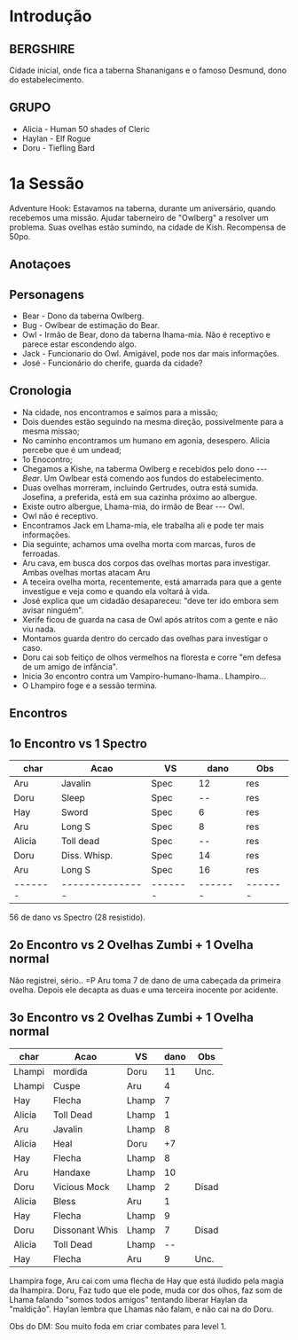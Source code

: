 
# Introdução

## BERGSHIRE

Cidade inicial, onde fica a taberna Shananigans e o famoso Desmund, dono do estabelecimento.

## GRUPO
* Alicia - Human 50 shades of Cleric 
* Haylan - Elf Rogue 
* Doru - Tiefling Bard 

# 1a Sessão

Adventure Hook: Estavamos na taberna, durante um aniversário, quando recebemos uma missão. Ajudar taberneiro de "Owlberg" a resolver um problema. Suas ovelhas estão sumindo, na cidade de Kish. Recompensa de 50po.

## Anotaçoes


## Personagens

* Bear 	- Dono da taberna Owlberg. 
* Bug 	- Owlbear de estimação do Bear.
* Owl 	- Irmão de Bear, dono da taberna lhama-mia. Não é receptivo e parece estar escondendo algo.
* Jack 	- Funcionario do Owl. Amigável, pode nos dar mais informações.
* José	- Funcionário do cherife, guarda da cidade?

## Cronologia

* Na cidade, nos encontramos e saímos para a missão;
* Dois duendes estão seguindo na mesma direção, possivelmente para a mesma missao;
* No caminho encontramos um humano em agonia, desespero. Alicia percebe que é um undead;
* 1o Enocontro;
* Chegamos a Kishe, na taberma Owlberg e recebidos pelo dono --- *Bear*. Um Owlbear está comendo aos fundos do estabelecimento.
* Duas ovelhas morreram, incluindo Gertrudes, outra está sumida. Josefina, a preferida, está em sua cazinha próximo ao albergue.
* Existe outro albergue, Lhama-mia, do irmão de Bear --- Owl.
* Owl não é receptivo.
* Encontramos Jack em Lhama-mia, ele trabalha ali e pode ter mais informações. 
* Dia seguinte, achamos uma ovelha morta com marcas, furos de ferroadas.
* Aru cava, em busca dos corpos das ovelhas mortas para investigar. Ambas ovelhas mortas atacam Aru
* A teceira ovelha morta, recentemente, está amarrada para que a gente investigue e veja como e quando ela voltará à vida.
* José explica que um cidadão desapareceu: "deve ter ido embora sem avisar ninguém".
* Xerife ficou de guarda na casa de Owl após atritos com a gente e não viu nada.
* Montamos guarda dentro do cercado das ovelhas para investigar o caso.
* Doru cai sob feitiço de olhos vermelhos na floresta e corre "em defesa de um amigo de infância".
* Inicia 3o encontro contra um Vampiro-humano-lhama.. Lhampiro...
* O Lhampiro foge e a sessão termina.



## Encontros

## 1o Encontro vs 1 Spectro

| char	| Acao		|  VS	| dano	| Obs	|
|-------|---------------|-------|-------|-------|
| Aru	| Javalin	| Spec	|  12   | res	|
| Doru	| Sleep		| Spec	|  --	| res	|
| Hay	| Sword  	| Spec	|   6   | res	|
| Aru	| Long S 	| Spec	|   8   | res	|
|Alicia	| Toll dead 	| Spec	|  --	| res	|
| Doru	| Diss. Whisp.	| Spec	|  14   | res	|
| Aru	| Long S 	| Spec	|  16   | res	|
|-------|---------------|-------|-------|-------|

56 de dano vs Spectro (28 resistido).

## 2o Encontro vs 2 Ovelhas Zumbi + 1 Ovelha normal

Não registrei, sério.. =P
Aru toma 7 de dano de uma cabeçada da primeira ovelha. 
Depois ele decapta as duas e uma terceira inocente por acidente.


## 3o Encontro vs 2 Ovelhas Zumbi + 1 Ovelha normal

| char	| Acao		|  VS	| dano	| Obs	|
|-------|---------------|-------|-------|-------|
|Lhampi	|mordida	|Doru	| 11	| Unc.	|
|Lhampi	|Cuspe		|Aru	|  4	|	|
| Hay	|Flecha		|Lhamp	|  7	|	|
|Alicia	|Toll Dead	|Lhamp	|  1	|	|
| Aru	|Javalin 	|Lhamp	|  8	|	|
|Alicia	| Heal		| Doru	| +7	|	|
| Hay	|Flecha		|Lhamp	|  8	|	|
| Aru	|Handaxe 	|Lhamp	| 10	|	|
| Doru	|Vicious Mock	|Lhamp	|  2	| Disad |
|Alicia	| Bless		| Aru	|  1	|	|
| Hay	|Flecha		|Lhamp	|  9	|	|
| Doru	|Dissonant Whis	|Lhamp	|  7	| Disad |
|Alicia	|Toll Dead	|Lhamp	| --	|	|
| Hay	|Flecha		| Aru	|  9	| Unc.	|

Lhampira foge, Aru cai com uma flecha de Hay que está iludido pela magia da lhampira.
Doru, Faz tudo que ele pode, muda cor dos olhos, faz som de Lhama falando "somos todos amigos" tentando liberar Haylan da "maldição".
Haylan lembra que Lhamas não falam, e não cai na do Doru.

Obs do DM: Sou muito foda em criar combates para level 1.













